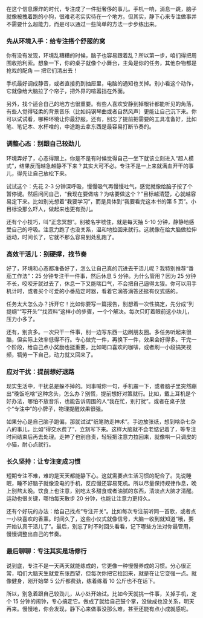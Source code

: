 在这个信息爆炸的时代，专注成了一件挺奢侈的事儿。手机一响，消息一跳，脑子就像被拽着跑的小狗，很难老老实实待在一个地方。但其实，静下心来专注做事并不需要什么超能力，而是可以通过一些简单的方法一步步练出来。

### 先从环境入手：给专注搭个舒服的窝

你有没有发现，环境乱糟糟的时候，脑子也容易跟着乱？所以第一步，咱们得把周围收拾利索。想象一下，你的桌子就像个小舞台，主角是你的任务，其他杂物都是抢戏的配角 — 把它们清出去！

手机最好调成静音，或者直接扔到抽屉里，电脑的通知也关掉。别小看这个动作，它就像给大脑拉了个帘子，把外界的喧嚣挡在外面。

另外，找个适合自己的地方也很重要。有些人喜欢安静到掉根针都能听见的角落，有些人觉得轻柔的背景音乐（比如纯钢琴曲或者自然风声）更能让自己沉下来。你可以试试看，哪种环境让你最舒服。还有，别忘了提前把需要的工具准备好，比如笔、笔记本、水杯啥的，中途跑去拿东西是最容易打断节奏的。



### 调整心态：别跟自己较劲儿

环境弄好了，心态得跟上。你是不是有时候觉得自己一坐下就该立刻进入“超人模式”，结果反而越急越静不下来？其实大可不必。专注不是一上来就满血开干的事儿，得先让自己放松下来。

试试这个：先花 2-3 分钟深呼吸，慢慢吸气再慢慢吐气，感觉就像给脑子按了个暂停键。然后问问自己，“我现在要做啥？为啥要做这个？”目标越清楚，心就越容易定下来。比如别光想着“我要学习”，而是具体到“我要看完这本书的第 5 页”。小目标没那么吓人，做起来也更有劲儿。

还有个小技巧，叫“正念冥想”。别被名字唬住，就是每天抽 5-10 分钟，静静地感受自己的呼吸。注意力跑了也没关系，温和地拉回来就行。这就像在给大脑做拉伸运动，时间长了，它就不那么容易到处乱跑了。



### 高效干活儿：别硬撑，找节奏

好了，环境和心态都准备好了，怎么让自己真的沉进去干活儿呢？我特别推荐“番茄工作法”：25 分钟专注干一件事，然后休息 5 分钟。为什么管用？因为 25 分钟不长，咬咬牙就过去了，休息一下又能喘口气，不会把自己逼得太狠。你可以用手机计时，或者买个可爱的小番茄定时器，看着它滴答滴答还挺有仪式感的。

任务太大怎么办？拆开它！比如你要写一篇报告，别想着一次性搞定，先分成“列提纲”“写开头”“找资料”这样小的步骤，一个个解决。每次只盯着眼前这小块儿，压力小多了。

还有，别贪多。一次只干一件事，别一边写东西一边刷朋友圈。多任务听起来很酷，但实际上效率低得不行。专心做完一件，再换下一件，效果会好得多。干完一个阶段，给自己点小奖励也挺重要，比如喝口喜欢的咖啡，或者刷一小段搞笑视频，犒劳一下自己，动力就又回来了。



### 应对干扰：提前想好退路

现实生活中，干扰总是躲不掉的。同事喊你一句，手机震一下，或者脑子里突然蹦出“晚饭吃啥”这种念头，怎么办？别慌，提前想好对策就行。比如，戴上耳机是个好办法，哪怕不放音乐，也能告诉周围的人“我在忙，别打扰”。或者在桌子放个“专注中”的小牌子，物理提醒效果很强。

如果分心是自己脑子跑偏，那就试试“纸笔防走神术”。手边放张纸，想到啥杂七杂八的事儿，比如“得交水费了”，立刻写下来。这样大脑就不会老惦记着了，等专注时间结束后再去处理。走神了也别自责，轻轻把注意力拉回来，就像哄一只调皮的小猫，耐心点就行。



### 长久坚持：让专注变成习惯

短期专注不难，难的是天天都能静下心。这就需要点生活习惯的配合了。先说睡眠，睡不好脑子就像没电的手机，反应慢还容易死机。所以尽量保持规律作息，晚上别熬太晚。饮食上也注意，别吃太多甜食或者油腻的东西，清淡点大脑才清醒。运动也很关键，哪怕每天散步 20 分钟，也能让注意力更持久。

还有个好玩的办法：给自己找点“专注开关”。比如每次专注前听同一首歌，或者点一小块喜欢的香薰。时间久了，这些小仪式就像信号，大脑一收到就知道“哦，要开始认真干活儿了”。最后，别忘了时不时回头看看，记下哪些方法对你最管用，慢慢调整出自己的节奏。



### 最后聊聊：专注其实是场修行

说到底，专注不是一天两天就能练成的，它更像一种慢慢养成的习惯。分心很正常，咱们大脑天生就爱东张西望，但每次你把它拉回来，就是在让它变强一点。就像健身，刚开始举 5 公斤都费劲，练着练着 10 公斤也不在话下。

所以，别急着跟自己较劲儿，从小处开始试。比如今天就挑一件事，关掉手机，定个 15 分钟的闹钟，专心搞定它。做成了就给自己鼓个掌，没做成也没关系，明天再来。慢慢地，你会发现，静下心来做事没那么难，甚至还能有点小成就感呢。